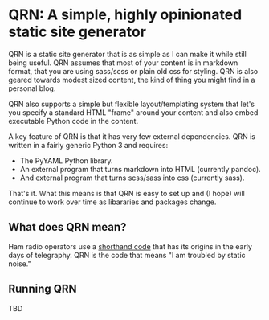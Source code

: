 # QRN: A simple, highly opinionated static site generator

QRN is a static site generator that is as simple as I can make
it while still being useful. QRN assumes that most of your content
is in markdown format, that you are using sass/scss or plain old css
for styling. QRN is also geared towards modest sized content, the
kind of thing you might find in a personal blog.

QRN also supports a simple but flexible layout/templating system
that let's you specify a standard HTML "frame" around your content
and also embed executable Python code in the content.

A key feature of QRN is that it has very few external dependencies.
QRN is written in a fairly generic Python 3 and requires:

* The PyYAML Python library.
* An external program that turns markdown into HTML (currently pandoc).
* And external program that turns scss/sass into css (currently sass).

That's it. What this means is that QRN is easy to set up and
(I hope) will continue to work over time as libararies and packages
change.

## What does QRN mean?

Ham radio operators use a [shorthand code](https://fieldradio.org/ham-radio-q-codes)
that has its origins in the early days of telegraphy. QRN is the code that means
"I am troubled by static noise."

## Running QRN

TBD

